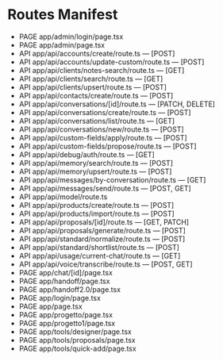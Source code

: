 # Routes Manifest

- PAGE app/admin/login/page.tsx
- PAGE app/admin/page.tsx
- API app/api/accounts/create/route.ts — [POST]
- API app/api/accounts/update-custom/route.ts — [POST]
- API app/api/clients/notes-search/route.ts — [GET]
- API app/api/clients/search/route.ts — [GET]
- API app/api/clients/upsert/route.ts — [POST]
- API app/api/contacts/create/route.ts — [POST]
- API app/api/conversations/[id]/route.ts — [PATCH, DELETE]
- API app/api/conversations/create/route.ts — [POST]
- API app/api/conversations/list/route.ts — [GET]
- API app/api/conversations/new/route.ts — [POST]
- API app/api/custom-fields/apply/route.ts — [POST]
- API app/api/custom-fields/propose/route.ts — [POST]
- API app/api/debug/auth/route.ts — [GET]
- API app/api/memory/search/route.ts — [POST]
- API app/api/memory/upsert/route.ts — [POST]
- API app/api/messages/by-conversation/route.ts — [GET]
- API app/api/messages/send/route.ts — [POST, GET]
- API app/api/model/route.ts
- API app/api/products/create/route.ts — [POST]
- API app/api/products/import/route.ts — [POST]
- API app/api/proposals/[id]/route.ts — [GET, PATCH]
- API app/api/proposals/generate/route.ts — [POST]
- API app/api/standard/normalize/route.ts — [POST]
- API app/api/standard/shortlist/route.ts — [POST]
- API app/api/usage/current-chat/route.ts — [GET]
- API app/api/voice/transcribe/route.ts — [POST, GET]
- PAGE app/chat/[id]/page.tsx
- PAGE app/handoff/page.tsx
- PAGE app/handoff2.0/page.tsx
- PAGE app/login/page.tsx
- PAGE app/page.tsx
- PAGE app/progetto/page.tsx
- PAGE app/progetto1/page.tsx
- PAGE app/tools/designer/page.tsx
- PAGE app/tools/proposals/page.tsx
- PAGE app/tools/quick-add/page.tsx